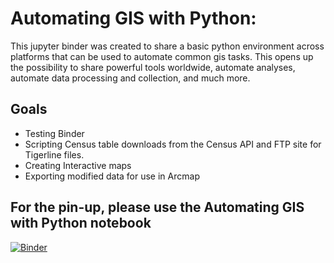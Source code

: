# Automating GIS with Python:
This jupyter binder was created to share a basic python environment across platforms that can be used to automate common gis tasks. 
This opens up the possibility to share powerful tools worldwide, automate analyses, automate data processing and collection, and much more. 

## Goals
- Testing Binder
- Scripting Census table downloads from the Census API and FTP site for Tigerline files. 
- Creating Interactive maps
- Exporting modified data for use in Arcmap

## For the pin-up, please use the Automating GIS with Python notebook

[![Binder](https://mybinder.org/badge_logo.svg)](https://mybinder.org/v2/gh/calvinbrown32/GIS_Automation_Binder.git/master)
